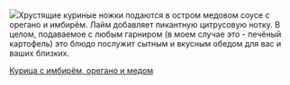 <!--2025-09-30 10:43:54-->
<div class="yb">
  <div class="rss povarenok"><a href="https://www.povarenok.ru/recipes/show/183124/"><img src="https://www.povarenok.ru/data/cache/2025sep/30/38/3191234_76069-640x480.jpg"></a>Хрустящие куриные ножки подаются в остром медовом соусе с орегано и имбирём. Лайм добавляет пикантную цитрусовую нотку. В целом, подаваемое с любым гарниром (в моем случае это - печёный картофель) это блюдо послужит сытным и вкусным обедом для вас и ваших близких. <p class="titl"><a href="https://www.povarenok.ru/recipes/show/183124/">Курица с имбирём, орегано и медом</a></p></div>
</div>
